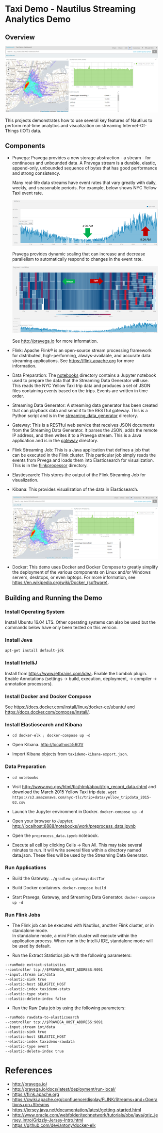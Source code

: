 
# Taxi Demo - Nautilus Streaming Analytics Demo

## Overview

![kibana-dashboard](images/kibana-dashboard.png)

This projects demonstrates how to use several key features of Nautilus to perform real-time analytics
and visualization on streaming Internet-Of-Things (IOT) data.

## Components

- Pravega: Pravega provides a new storage abstraction - a stream - for continuous and unbounded data. 
  A Pravega stream is a durable, elastic, append-only, unbounded sequence of bytes that has good performance and strong consistency.

  Many real-life data streams have event rates that vary greatly with daily, weekly, and seasonable periods.
  For example, below shows NYC Yellow Taxi event rate.

  ![pravega-writers](images/pravega-writers.png)

  Pravega provides dynamic scaling that can increase and decrease parallelism to automatically respond
  to changes in the event rate.

  ![pravega-heat-map](images/pravega-heat-map.png)

  See <http://pravega.io> for more information.

- Flink: Apache Flink® is an open-source stream processing framework for distributed, high-performing, always-available, and accurate data streaming applications.
  See <https://flink.apache.org> for more information.
  
- Data Preparation: The [notebooks](notebooks) directory contains a Jupyter notebook used to prepare the data that
  the Streaming Data Generator will use.
  This reads the NYC Yellow Taxi trip data and produces a set of JSON files containing events based on the trips.
  Events are written in time order.

- Streaming Data Generator: A streaming data generator has been
  created that can playback data and send it to the RESTful gateway.
  This is a Python script and is in the [streaming_data_generator](streaming_data_generator) directory.
  
- Gateway: This is a RESTful web service that receives JSON documents from the Streaming Data Generator.
  It parses the JSON, adds the remote IP address, and then writes it to a Pravega stream.
  This is a Java application and is in the [gateway](gateway) directory.

- Flink Streaming Job: This is a Java application that defines a job that can be executed in the Flink cluster.
  This particular job simply reads the events from Prvega and loads them into Elasticsearch for visualization.
  This is in the [flinkprocessor](flinkprocessor) directory. 
  
- Elasticsearch: This stores the output of the Flink Streaming Job for visualization.

- Kibana: This provides visualization of the data in Elasticsearch.

  ![kibana-dashboard](images/kibana-dashboard.png)

- Docker: This demo uses Docker and Docker Compose to greatly simplify the deployment of the various
  components on Linux and/or Windows servers, desktops, or even laptops.
  For more information, see <https://en.wikipedia.org/wiki/Docker_(software)>.


## Building and Running the Demo

### Install Operating System

Install Ubuntu 16.04 LTS. Other operating systems can also be used but the commands below have only been tested
on this version.

### Install Java

```
apt-get install default-jdk
```

### Install IntelliJ

Install from <https://www.jetbrains.com/idea>.
Enable the Lombok plugin. 
Enable Annotations (settings -> build, execution, deployment, -> compiler -> annotation processors). 

### Install Docker and Docker Compose

See <https://docs.docker.com/install/linux/docker-ce/ubuntu/>
and <https://docs.docker.com/compose/install/>.

### Install Elasticsearch and Kibana

- `cd docker-elk ; docker-compose up -d`

- Open Kibana. 
  <http://localhost:5601/>

- Import Kibana objects from `taxidemo-kibana-export.json`.

### Data Preparation

- `cd notebooks`

- Visit <http://www.nyc.gov/html/tlc/html/about/trip_record_data.shtml> and download the
  March 2015 Yellow Taxi trip data.
  ```wget https://s3.amazonaws.com/nyc-tlc/trip+data/yellow_tripdata_2015-03.csv```
  
- Launch the Jupyter environment in Docker.
  ```docker-compose up -d```
  
- Open your browser to Jupyter.
  <http://localhost:8888/notebooks/work/preprocess_data.ipynb>

- Open the `preprocess_data.ipynb` notebook.

- Execute all cell by clicking Cells -> Run All.
  This may take several minutes to run.
  It will write several files within a directory named data.json.
  These files will be used by the Streaming Data Generator.

### Run Applications

- Build the Gateway.
  ```./gradlew gateway:distTar```

- Build Docker containers.
  ```docker-compose build```

- Start Pravega, Gateway, and Streaming Data Generator.
  ```docker-compose up -d```

### Run Flink Jobs

- The Flink job can be executed with Nautilus, another Flink cluster, or in standalone mode.  
  In standalone mode, a mini Flink cluster will execute within the application process.
  When run in the IntelliJ IDE, standalone mode will be used by default.

- Run the Extract Statistics job with the following parameters:
```
--runMode extract-statistics
--controller tcp://$PRAVEGA_HOST_ADDRESS:9091 
--input.stream iot/data 
--elastic-sink true 
--elastic-host $ELASTIC_HOST 
--elastic-index taxidemo-stats 
--elastic-type stats 
--elastic-delete-index false
```

- Run the Raw Data job by using the following parameters:
```
--runMode rawdata-to-elasticsearch 
--controller tcp://$PRAVEGA_HOST_ADDRESS:9091 
--input.stream iot/data 
--elastic-sink true 
--elastic-host $ELASTIC_HOST 
--elastic-index taxidemo-rawdata 
--elastic-type event 
--elastic-delete-index true
```

# References

- <http://pravega.io/>
- <http://pravega.io/docs/latest/deployment/run-local/>
- <https://flink.apache.org>
- <https://cwiki.apache.org/confluence/display/FLINK/Streams+and+Operations+on+Streams>
- <https://jersey.java.net/documentation/latest/getting-started.html>
- <http://www.oracle.com/webfolder/technetwork/tutorials/obe/java/griz_jersey_intro/Grizzly-Jersey-Intro.html>
- <https://github.com/deviantony/docker-elk>
